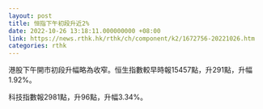 ```yaml
---
layout: post
title: 恒指下午初段升近2%
date: 2022-10-26 13:18:11.000000000 +08:00
link: https://news.rthk.hk/rthk/ch/component/k2/1672756-20221026.htm
categories: rthk
---
```


港股下午開市初段升幅略為收窄。恒生指數較早時報15457點，升291點，升幅1.92%。

科技指數報2981點，升96點，升幅3.34%。
